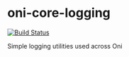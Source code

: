 # oni-core-logging

[![Build Status](https://travis-ci.org/onivim/oni-core-logging.svg?branch=master)](https://travis-ci.org/onivim/oni-core-logging)

Simple logging utilities used across Oni
